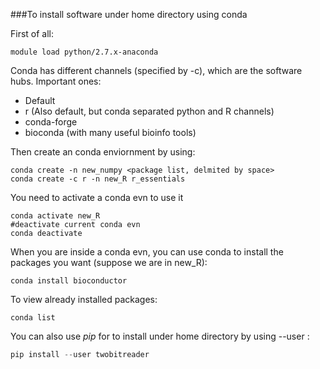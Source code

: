 ###To install software under home directory using conda

First of all:
```shell
module load python/2.7.x-anaconda
```

Conda has different channels (specified by -c), which are the software hubs. Important ones:
* Default
* r (Also default, but conda separated python and R channels)
* conda-forge
* bioconda (with many useful bioinfo tools)

Then create an conda enviornment by using:
```shell
conda create -n new_numpy <package list, delmited by space>
conda create -c r -n new_R r_essentials
```

You need to activate a conda evn to use it
```shell
conda activate new_R
#deactivate current conda evn
conda deactivate
```

When you are inside a conda evn, you can use conda to install the packages you want (suppose we are in new_R):
```shell
conda install bioconductor
```

To view already installed packages:
```shell
conda list
```

You can also use *pip* for to install under home directory by using --user :
```python
pip install --user twobitreader
```
